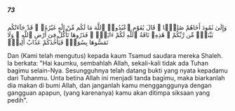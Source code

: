 ##### 73

<span class="ayah">وَإِلَىٰ ثَمُودَ أَخَاهُمْ صَٰلِحًۭا ۗ قَالَ يَٰقَوْمِ ٱعْبُدُوا۟ ٱللَّهَ مَا لَكُم مِّنْ إِلَٰهٍ غَيْرُهُۥ ۖ قَدْ جَآءَتْكُم بَيِّنَةٌۭ مِّن رَّبِّكُمْ ۖ هَٰذِهِۦ نَاقَةُ ٱللَّهِ لَكُمْ ءَايَةًۭ ۖ فَذَرُوهَا تَأْكُلْ فِىٓ أَرْضِ ٱللَّهِ ۖ وَلَا تَمَسُّوهَا بِسُوٓءٍۢ فَيَأْخُذَكُمْ عَذَابٌ أَلِيمٌۭ</span>

<span class="ayah_translation">Dan (Kami telah mengutus) kepada kaum Tsamud saudara mereka Shaleh. Ia berkata: "Hai kaumku, sembahlah Allah, sekali-kali tidak ada Tuhan bagimu selain-Nya. Sesungguhnya telah datang bukti yang nyata kepadamu dari Tuhanmu. Unta betina Allah ini menjadi tanda bagimu, maka biarkanlah dia makan di bumi Allah, dan janganlah kamu mengganggunya dengan gangguan apapun, (yang karenanya) kamu akan ditimpa siksaan yang pedih".</span>
